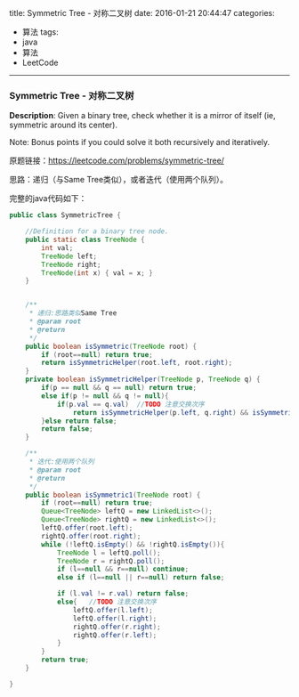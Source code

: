 




title: Symmetric Tree - 对称二叉树
date: 2016-01-21 20:44:47
categories: 
- 算法
tags: 
- java
- 算法
- LeetCode
<!--updated: 2016-01-21 21:40:47-->
---

### Symmetric Tree - 对称二叉树
**Description**: Given a binary tree, check whether it is a mirror of itself (ie, symmetric around its center).

Note: Bonus points if you could solve it both recursively and iteratively.

原题链接：https://leetcode.com/problems/symmetric-tree/

 思路：递归（与Same Tree类似），或者迭代（使用两个队列）。

完整的java代码如下：

```java
public class SymmetricTree {

    //Definition for a binary tree node.
    public static class TreeNode {
        int val;
        TreeNode left;
        TreeNode right;
        TreeNode(int x) { val = x; }
    }


    /**
     * 递归:思路类似Same Tree
     * @param root
     * @return
     */
    public boolean isSymmetric(TreeNode root) {
        if (root==null) return true;
        return isSymmetricHelper(root.left, root.right);
    }
    private boolean isSymmetricHelper(TreeNode p, TreeNode q) {
        if(p == null && q == null) return true;
        else if(p != null && q != null){
            if(p.val == q.val)  //TODO 注意交换次序
                return isSymmetricHelper(p.left, q.right) && isSymmetricHelper(p.right, q.left);
        }else return false;
        return false;
    }

    /**
     * 迭代:使用两个队列
     * @param root
     * @return
     */
    public boolean isSymmetric1(TreeNode root) {
        if (root==null) return true;
        Queue<TreeNode> leftQ = new LinkedList<>();
        Queue<TreeNode> rightQ = new LinkedList<>();
        leftQ.offer(root.left);
        rightQ.offer(root.right);
        while (!leftQ.isEmpty() && !rightQ.isEmpty()){
            TreeNode l = leftQ.poll();
            TreeNode r = rightQ.poll();
            if (l==null && r==null) continue;
            else if (l==null || r==null) return false;

            if (l.val != r.val) return false;
            else{   //TODO 注意交换次序
                leftQ.offer(l.left);
                leftQ.offer(l.right);
                rightQ.offer(r.right);
                rightQ.offer(r.left);
            }
        }
        return true;
    }

}
```
